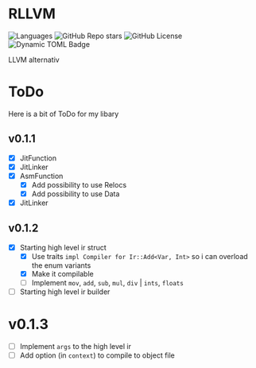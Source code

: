 # RLLVM
![Languages](https://img.shields.io/github/languages/top/Toni-Graphics/rllvm?logo=rust)
![GitHub Repo stars](https://img.shields.io/github/stars/Toni-Graphics/rllvm?style=flat)
![GitHub License](https://img.shields.io/github/license/Toni-Graphics/rllvm)
![Dynamic TOML Badge](https://img.shields.io/badge/dynamic/toml?url=https%3A%2F%2Fraw.githubusercontent.com%2FToni-Graphics%2Frllvm%2Fmain%2FCargo.toml&query=%24.package.version&label=version)



LLVM alternativ

# ToDo
Here is a bit of ToDo for my libary
## v0.1.1
- [x] JitFunction
- [x] JitLinker
- [x] AsmFunction
  - [x] Add possibility to use Relocs
  - [x] Add possibility to use Data
- [x] JitLinker

## v0.1.2
 - [x] Starting high level ir struct
    - [x] Use traits `impl Compiler for Ir::Add<Var, Int>` so i can overload the enum variants
    - [x] Make it compilable
    - [ ] Implement `mov`, `add`, `sub`, `mul`, `div` | `ints`, `floats`
  - [ ] Starting high level ir builder

# v0.1.3
 - [ ] Implement `args` to the high level ir
 - [ ] Add option (in `context`) to compile to object file
